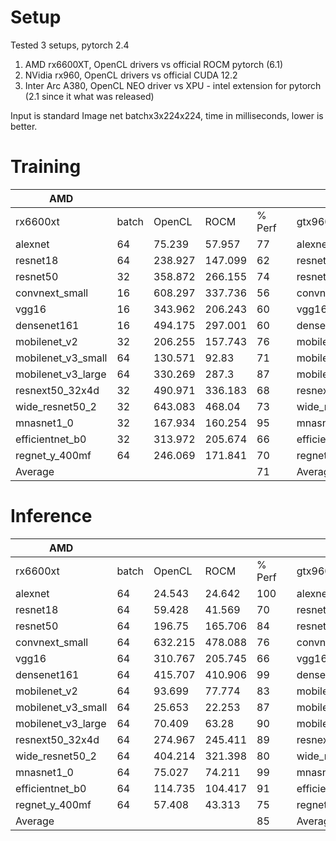 # Setup

Tested 3 setups, pytorch 2.4

1. AMD rx6600XT, OpenCL drivers vs official ROCM pytorch (6.1)
2. NVidia rx960, OpenCL drivers vs official CUDA 12.2
3. Inter Arc A380, OpenCL NEO driver vs XPU - intel extension for pytorch (2.1 since it what was released)

Input is standard Image net batchx3x224x224, time in milliseconds, lower is better.

# Training



|AMD||||||Nvidia||||||Intel|||||
|-|-|-|-|-|-|-|-|-|-|-|-|-|-|-|-|-|
|rx6600xt|batch|OpenCL|ROCM|% Perf||gtx960|batch|OpenCL|CUDA|% Perf||A380|batch|OpenCL|XPU|% Perf|
|alexnet|64|75.239|57.957|77||alexnet|64|257.09|130.561|51||alexnet|64|482.139|133.512|28|
|resnet18|64|238.927|147.099|62||resnet18|64|695.096|419.69|60||resnet18|64|1044.985|397.738|38|
|resnet50|32|358.872|266.155|74||resnet50|16|591.143|375.644|64||resnet50|16|640.916|329.849|51|
|convnext_small|16|608.297|337.736|56||convnext_small|8|1001.294|1120.676|112||convnext_small|8|841.302|259.292|31|
|vgg16|16|343.962|206.243|60||vgg16|8|520.75|363.288|70||vgg16|8|780.692|479.314|61|
|densenet161|16|494.175|297.001|60||densenet161|8|698.842|464.051|66||densenet161|8|834.207|423.883|51|
|mobilenet_v2|32|206.255|157.743|76||mobilenet_v2|16|335.279|173.748|52||mobilenet_v2|16|405.541|153.694|38|
|mobilenet_v3_small|64|130.571|92.83|71||mobilenet_v3_small|32|196.173|102.561|52||mobilenet_v3_small|32|275.302|92.086|33|
|mobilenet_v3_large|64|330.269|287.3|87||mobilenet_v3_large|32|497.168|264.072|53||mobilenet_v3_large|32|642.568|226.292|35|
|resnext50_32x4d|32|490.971|336.183|68||resnext50_32x4d|16|807.178|539.026|67||resnext50_32x4d|16|1068.918|396.39|37|
|wide_resnet50_2|32|643.083|468.04|73||wide_resnet50_2|16|1023.105|677.723|66||wide_resnet50_2|16|1373.346|634.213|46|
|mnasnet1_0|32|167.934|160.254|95||mnasnet1_0|16|302.854|167.911|55||mnasnet1_0|16|383.069|126.56|33|
|efficientnet_b0|32|313.972|205.674|66||efficientnet_b0|16|515.058|241.311|47||efficientnet_b0|16|531.724|203.157|38|
|regnet_y_400mf|64|246.069|171.841|70||regnet_y_400mf|32|361.507|353.584|98||regnet_y_400mf|32|635.279|224.228|35|
|Average||||71||Average||||65||Average||||40|

# Inference


|AMD||||||Nvidia||||||Intel|||||
|-|-|-|-|-|-|-|-|-|-|-|-|-|-|-|-|-|
|rx6600xt|batch|OpenCL|ROCM|% Perf||gtx960|batch|OpenCL|CUDA|% Perf||A380|batch|OpenCL|XPU|% Perf|
|alexnet|64|24.543|24.642|100||alexnet|32|45.007|30.271|67||alexnet|32|55.5|25.835|47|
|resnet18|64|59.428|41.569|70||resnet18|32|94.044|66.61|71||resnet18|32|113.002|55.647|49|
|resnet50|64|196.75|165.706|84||resnet50|32|316.899|215.245|68||resnet50|32|271.778|145.842|54|
|convnext_small|64|632.215|478.088|76||convnext_small|32|881.586|751.286|85||convnext_small|32|670.291|294.405|44|
|vgg16|64|310.767|205.745|66||vgg16|32|490.68|351.488|72||vgg16|32|801.684|333.954|42|
|densenet161|64|415.707|410.906|99||densenet161|32|589.712|510.883|87||densenet161|32|685.154|315.407|46|
|mobilenet_v2|64|93.699|77.774|83||mobilenet_v2|32|162.4|87.376|54||mobilenet_v2|32|100.363|51.589|51|
|mobilenet_v3_small|64|25.653|22.253|87||mobilenet_v3_small|32|50.097|28.739|57||mobilenet_v3_small|32|36.92|26.508|72|
|mobilenet_v3_large|64|70.409|63.28|90||mobilenet_v3_large|32|122.416|69.432|57||mobilenet_v3_large|32|84.413|52.328|62|
|resnext50_32x4d|64|274.967|245.411|89||resnext50_32x4d|32|440.411|284.571|65||resnext50_32x4d|32|359.037|169.194|47|
|wide_resnet50_2|64|404.214|321.398|80||wide_resnet50_2|32|589.164|376.938|64||wide_resnet50_2|32|682.184|321.014|47|
|mnasnet1_0|64|75.027|74.211|99||mnasnet1_0|32|133.324|83.407|63||mnasnet1_0|32|91.441|51.785|57|
|efficientnet_b0|64|114.735|104.417|91||efficientnet_b0|32|203.531|111.822|55||efficientnet_b0|32|129.755|88.131|68|
|regnet_y_400mf|64|57.408|43.313|75||regnet_y_400mf|32|96.079|99.022|103||regnet_y_400mf|32|87.756|56.503|64|
|Average||||85||Average||||69||Average||||54|

